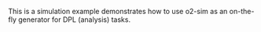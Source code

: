 <!-- doxy
\page refrunSimExamplesMCTrackToDPL Example MCTrackToDPL
/doxy -->

This is a simulation example demonstrates how to use o2-sim as an on-the-fly generator
for DPL (analysis) tasks.
